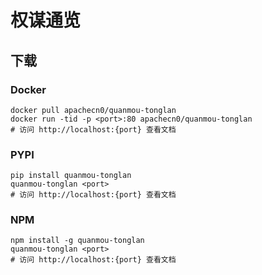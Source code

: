 # 权谋通览

## 下载

### Docker

```
docker pull apachecn0/quanmou-tonglan
docker run -tid -p <port>:80 apachecn0/quanmou-tonglan
# 访问 http://localhost:{port} 查看文档
```

### PYPI

```
pip install quanmou-tonglan
quanmou-tonglan <port>
# 访问 http://localhost:{port} 查看文档
```

### NPM

```
npm install -g quanmou-tonglan
quanmou-tonglan <port>
# 访问 http://localhost:{port} 查看文档
```